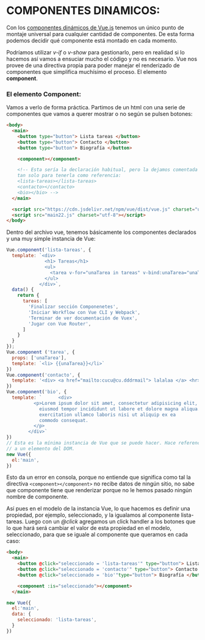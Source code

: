 # COMPONENTES DINAMICOS:


Con los [componentes dinámicos de Vue.js](https://vuejs.org/v2/guide/components.html#Dynamic-Components) tenemos un único punto de montaje universal para cualquier cantidad de componentes. De esta forma podemos decidir qué componente está montado en cada momento.

Podríamos utilizar *v-if* o *v-show* para gestionarlo, pero en realidad si lo hacemos así vamos a ensuciar mucho el código y no es necesario. Vue nos provee de una directiva propia para poder manejar el renderizado de componentes que simplifica muchísimo el proceso. El elemento **component**.

### El elemento Component:
  Vamos a verlo de forma práctica. Partimos de un html con una serie de componentes que vamos a querer mostrar o no según se pulsen botones:

```html
<body>
  <main>
    <button type="button"> Lista tareas </button>
    <button type="button"> Contacto </button>
    <button type="button"> Biografía </button>

    <component></component>

    <!-- Esta sería la declaración habitual, pero la dejamos comentada
    tan solo para tenerla como referencia:
    <lista-tareas></lista-tareas>
    <contacto></contacto>
    <bio></bio> -->
  </main>

  <script src="https://cdn.jsdelivr.net/npm/vue/dist/vue.js" charset="utf-8"></script>
  <script src="main22.js" charset="utf-8"></script>
</body>
```
  Dentro del archivo vue, tenemos básicamente los componentes declarados y una muy simple instancia de Vue:
```javascript
Vue.component('lista-tareas', {
  template: `<div>
              <h1> Tareas</h1>
              <ul>
                <tarea v-for="unaTarea in tareas" v-bind:unaTarea="unaTarea"></tarea>
              </ul>
            </div>`,
  data() {
    return {
      tareas: [
        'Finalizar sección Componenetes',
        'Iniciar Workflow con Vue CLI y Webpack',
        'Terminar de ver documentación de Vuex',
        'Jugar con Vue Router',
      ]
    }
  }
});
Vue.component ('tarea', {
  props: ['unaTarea'],
  template: `<li> {{unaTarea}}</li>`
})
Vue.component('contacto', {
  template: '<div> <a href="mailto:cucu@cu.dddrmail"> lalalaa </a> <hr> </div>',
})
Vue.component('bio', {
  template: `      <div>
          <p>Lorem ipsum dolor sit amet, consectetur adipisicing elit, sed do
            eiusmod tempor incididunt ut labore et dolore magna aliqua. Ut enim ad minim veniam, quis nostrud
            exercitation ullamco laboris nisi ut aliquip ex ea
            commodo consequat.
          </p>
        </div>`
})
// Esta es la mínima instancia de Vue que se puede hacer. Hace referencia
// a un elemento del DOM.
new Vue({
  el:'main',
})
```
  Esto da un error en consola, porque no entiende que significa como tal la directiva ```<component></component>``` no recibe datos de ningún sitio, no sabe que componente tiene que renderizar porque no le hemos pasado ningún nombre de componente.

  Así pues en el modelo de la instancia Vue, lo que hacemos es definir una propiedad, por ejemplo, seleccionado, y la igualamos al componente lista-tareas. Luego con un *@click* agregamos un click handler a los botones que lo que hará será cambiar el valor de esta propiedad en el modelo, seleccionado, para que se iguale al componente que queramos en cada caso:
```html
<body>
  <main>
    <button @click="seleccionado = 'lista-tareas'" type="button"> Lista tareas </button>
    <button @click="seleccionado = 'contacto'" type="button"> Contacto </button>
    <button @click="seleccionado = 'bio'"type="button"> Biografía </button>

    <component :is="seleccionado"></component>
  </main>
```
```javascript
new Vue({
  el:'main',
  data: {
    seleccionado: 'lista-tareas',
  }
})
```
